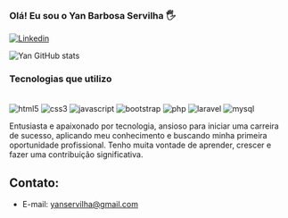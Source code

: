 

### Olá! Eu sou o Yan Barbosa Servilha 🖐️

[![Linkedin](https://img.shields.io/badge/LinkedIn-0077B5?style=for-the-badge&logo=linkedin&logoColor=white)](https://www.linkedin.com/in/yan-barbosa-servilha/)

![Yan GitHub stats](https://github-readme-stats.vercel.app/api?username=ybservilha&show_icons=true&theme=radical)

### Tecnologias que utilizo

<div style="display: inline-block"><br>
    <img align="center" alt="html5" src="https://img.shields.io/badge/HTML5-E34F26?style=for-the-badge&logo=html5&logoColor=white">
    <img align="center" alt="css3" src="https://img.shields.io/badge/CSS3-1572B6?style=for-the-badge&logo=css3&logoColor=white">
    <img align="center" alt="javascript" src="https://img.shields.io/badge/JavaScript-323330?style=for-the-badge&logo=javascript&logoColor=F7DF1E">
    <img align="center" alt="bootstrap" src="https://img.shields.io/badge/Bootstrap-563D7C?style=for-the-badge&logo=bootstrap&logoColor=white">
    <img align="center" alt="php" src="https://img.shields.io/badge/PHP-777BB4?style=for-the-badge&logo=php&logoColor=white">
    <img align="center" alt="laravel" src="https://img.shields.io/badge/Laravel-FF2D20?style=for-the-badge&logo=laravel&logoColor=white">
    <img align="center" alt="mysql" src="https://img.shields.io/badge/MySQL-00000F?style=for-the-badge&logo=mysql&logoColor=white">
</div><br>

Entusiasta e apaixonado por tecnologia, ansioso para iniciar uma carreira de sucesso, aplicando meu conhecimento e buscando minha primeira oportunidade profissional. Tenho muita vontade de aprender, crescer e fazer uma contribuição significativa.

## Contato:
- E-mail: yanservilha@gmail.com
